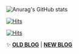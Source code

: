 ![Anurag's GitHub stats](https://github-readme-stats.vercel.app/api?username=KMGeon&show_icons=true&theme=radical)


[![Hits](https://hits.seeyoufarm.com/api/count/incr/badge.svg?url=https%3A%2F%2Fgithub.com%KMGeon%2Fhit-counter)](https://hits.seeyoufarm.com)

[![Hits](https://hits.seeyoufarm.com/api/count/incr/badge.svg?url=https%3A%2F%2Fgithub.com%2FKMGeon%2Fhit-counter&count_bg=%2379C83D&title_bg=%23555555&icon=&icon_color=%23E7E7E7&title=hits&edge_flat=false)](https://hits.seeyoufarm.com)

✨  **[OLD BLOG](https://pos04167.tistory.com/)** | **[NEW BLOG](https://velog.io/@geon_km)** 


